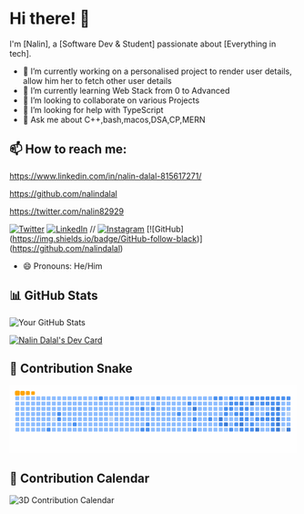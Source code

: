 # Hi there! 👋

I'm [Nalin], a [Software Dev & Student] passionate about [Everything in tech].

- 🔭 I’m currently working on a personalised project to render user details, allow him her to fetch other user details
- 🌱 I’m currently learning Web Stack from 0 to Advanced
- 👯 I’m looking to collaborate on various Projects
- 🤔 I’m looking for help with TypeScript
- 💬 Ask me about C++,bash,macos,DSA,CP,MERN
  
## 📫 How to reach me:
  
https://www.linkedin.com/in/nalin-dalal-815617271/

https://github.com/nalindalal

https://twitter.com/nalin82929

[![Twitter](https://img.shields.io/twitter/follow/nalin-dalal-815617271?style=social)](https://twitter.com/nalin82929)
[![LinkedIn](https://img.shields.io/badge/LinkedIn-Connect-blue)](https://www.linkedin.com/in/nalin-dalal-815617271/)
// [![Instagram](https://img.shields.io/badge/Instagram-Follow-purple)](https://www.instagram.com/your_instagram_profile/)
[![GitHub] (https://img.shields.io/badge/GitHub-follow-black)] (https://github.com/nalindalal)
- 😄 Pronouns: He/Him

## 📊 GitHub Stats

![Your GitHub Stats](https://github-readme-stats.vercel.app/api?username=nalindalal&show_icons=true&theme=radical)

<a href="https://app.daily.dev/nalindalal"><img src="https://api.daily.dev/devcards/v2/qF9V3bmYJu3nPSeaBLJsi.png?type=wide&r=dkg" width="652" alt="Nalin Dalal's Dev Card"/></a>

## 🐍 Contribution Snake

![snake gif](https://github.com/nalindalal/nalindalal/blob/output/github-contribution-grid-snake.gif)

## 📅 Contribution Calendar

![3D Contribution Calendar](https://github.com/nalindalal/your_repository/blob/output/github-user-contribution.svg)
